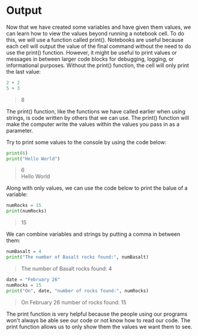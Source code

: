 # Output

Now that we have created some variables and have given them values, we can learn how to view the values beyond running a notebook cell. To do this, we will use a function called print(). Notebooks are useful because each cell will output the value of the final command without the need to do use the print() function. However, it might be useful to print values or messages in between larger code blocks for debugging, logging, or informational purposes. Without the print() function, the cell will only print the last value:

```python
2 + 2
5 + 3
```

>8

The print() function, like the functions we have called earlier when using strings, is code written by others that we can use. The print() function will make the computer write the values within the values you pass in as a parameter.

Try to print some values to the console by using the code below:

```python
print(6)
print("Hello World")
```

>6  
>Hello World

Along with only values, we can use the code below to print the balue of a variable:

```python
numRocks = 15
print(numRocks)
```

>15

We can combine variables and strings by putting a comma in between them:

```python
numBasalt = 4
print("The number of Basalt rocks found:", numBasalt)
```

>The number of Basalt rocks found: 4

```python
date = "February 26"
numRocks = 15
print("On", date, "number of rocks found:", numRocks)
```

>On February 26 number of rocks found: 15

The print function is very helpful because the people using our programs won't always be able see our code or not know how to read our code. The print function allows us to only show them the values we want them to see.
